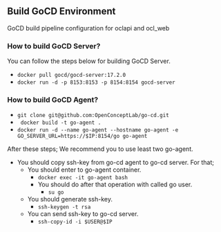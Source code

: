 ## Build GoCD Environment
GoCD build pipeline configuration for oclapi and ocl_web

### How to build GoCD Server?
You can follow the steps below for building GoCD Server.

   * ``` docker pull gocd/gocd-server:17.2.0 ```
   * ``` docker run -d -p 8153:8153 -p 8154:8154 gocd-server ```

### How to build GoCD Agent?
   * ``` git clone git@github.com:OpenConceptLab/go-cd.git ```
   * ``` docker build -t go-agent .```
   * ``` docker run -d --name go-agent --hostname go-agent -e GO_SERVER_URL=https://$IP:8154/go go-agent ```

After these steps;
We recommend you to use least two go-agent.
   
   * You should copy ssh-key from go-cd agent to go-cd server. For that;
   	    * You should enter to go-agent container.
	        * ``` docker exec -it go-agent bash  ```
	      * You should do after that operation with called go user.
            * ``` su go  ```
        * You should generate ssh-key.
            * ``` ssh-keygen -t rsa  ```
        * You can send ssh-key to go-cd server.
            * ``` ssh-copy-id -i $USER@$IP  ```





